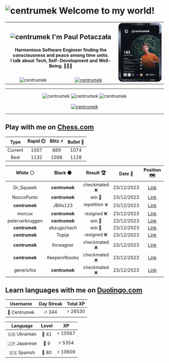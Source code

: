 <h1>
  <img
    src="https://emojis.slackmojis.com/emojis/images/1531849430/4246/blob-sunglasses.gif"
    width="30"
    alt="centrumek"
  />
  Welcome to my world!
</h1>

<table>
  <tbody>
    <tr>
      <td align="center" width="70%" colspan="2">
        <h2>
          <img
            src="https://raw.githubusercontent.com/MartinHeinz/MartinHeinz/master/wave.gif"
            width="30px"
            alt="centrumek"
          />
          I'm Paul Potaczała
        </h2>
        <h4>
          Harmonious Software Engineer finding the consciousness and peace among time units.
          <br/>
          I talk about Tech, Self-Development and Well-Being. 🌿🧘🚀
        </h4>
      </td>
      <td width="30%" rowspan="2">
        <a href="https://app.daily.dev/centrumek">
          <img
            src="./devcard.svg"
            alt="centrumek"
          />
        </a>
      </td>
    </tr>
    <tr align="center">
      <td>
        <img
          src="https://komarev.com/ghpvc/?username=centrumek&label=visitors&color=0e75b6&style=flat"
          alt="centrumek"
        >
      </td>
      <td>
        <a href="https://stackoverflow.com/users/14496012/centrumek">
          <img
            src="https://stackoverflow.com/users/flair/14496012.png?theme=dark"
            alt="centrumek"
          >
        </a>
      </td>
    </tr>
  </tbody>
</table>

---
<div align="center">
  <img 
    src="https://github-readme-stats.vercel.app/api?username=centrumek&show_icons=true&count_private=true&theme=dark&hide_border=true&hide=issues,contribs&bg_color=00000000"
    alt="centrumek"
  />
  <img
    src="https://github-readme-stats.vercel.app/api/top-langs/?username=centrumek&layout=compact&hide_border=true&theme=dark&bg_color=00000000&langs_count=6&exclude_repo=air-statistic-app"
    alt="centrumek"
  />
  <img 
    src="https://github-readme-streak-stats.herokuapp.com?user=centrumek&theme=dark&hide_border=true&background=FFFFFF00"
    alt="centrumek"
  />
  <br/>
  <br/>
  <a href="https://www.buymeacoffee.com/centrumek">
    <img
      src="https://cdn.buymeacoffee.com/buttons/v2/default-orange.png"
      height="50"
      width="210"
      alt="centrumek"
    />
  </a>
</div>

---

## Play with me on [Chess.com](https://www.chess.com/member/centrumek)

<div align="center">
<!--START_SECTION:chessStats-->
<!-- Automatically generated with https://github.com/Balastrong/chess-stats-action -->

| Type | Rapid ⏲️ | Blitz ⚡ | Bullet 🔫 |
|:---:|:---:|:---:|:---:|
| Current | 1007 | 889 | 1074 |
| Best | 1132 | 1098 | 1128 |

| White ⚪ | Black ⚫ | Result 🏆 | Date 📅 | Position 🗺️ | Type 🕕 |
|:---:|:---:|:---:|:---:|:---:|:---:|
| Dr_Squawk | **centrumek** | checkmated ❌ | 23/12/2023 | <a href="http://www.ee.unb.ca/cgi-bin/tervo/fen.pl?select=R3kbq1/2p1n3/4Q2p/5p2/3P2p1/2N1P3/1P1n1PPP/6K1 b - -">Link</a> | Blitz |
| NoccoPunto | **centrumek** | win 🥇 | 23/12/2023 | <a href="http://www.ee.unb.ca/cgi-bin/tervo/fen.pl?select=8/8/4kp2/1r5p/8/p3P2P/2K3P1/8 w - -">Link</a> | Blitz |
| **centrumek** | JBills123 | repetition ⏸️ | 23/12/2023 | <a href="http://www.ee.unb.ca/cgi-bin/tervo/fen.pl?select=8/r3K3/6p1/4Npk1/8/8/7R/8 w - -">Link</a> | Blitz |
| morcux | **centrumek** | resigned ❌ | 23/12/2023 | <a href="http://www.ee.unb.ca/cgi-bin/tervo/fen.pl?select=5b1B/pp1N1k1p/8/6p1/8/8/PPr2PPP/R3R1K1 b - -">Link</a> | Blitz |
| peterverbruggen | **centrumek** | win 🥇 | 23/12/2023 | <a href="http://www.ee.unb.ca/cgi-bin/tervo/fen.pl?select=8/2K3k1/5n2/2qp4/8/1q6/8/8 w - -">Link</a> | Blitz |
| **centrumek** | abzugschach | win 🥇 | 23/12/2023 | <a href="http://www.ee.unb.ca/cgi-bin/tervo/fen.pl?select=8/2p2pk1/p3b1p1/4P3/1P1PPr1r/P2BK2p/7R/2R5 b - -">Link</a> | Blitz |
| **centrumek** | Topije | resigned ❌ | 23/12/2023 | <a href="http://www.ee.unb.ca/cgi-bin/tervo/fen.pl?select=8/5pk1/4b3/3r4/8/7p/7K/8 w - -">Link</a> | Blitz |
| **centrumek** | lhcwagner | checkmated ❌ | 23/12/2023 | <a href="http://www.ee.unb.ca/cgi-bin/tervo/fen.pl?select=8/2p5/2kp3p/2P5/8/1P6/P5q1/2K1r3 w - -">Link</a> | Blitz |
| **centrumek** | Keeperofbooks | checkmated ❌ | 23/12/2023 | <a href="http://www.ee.unb.ca/cgi-bin/tervo/fen.pl?select=2k3K1/1pp3q1/3p4/8/6r1/8/8/8 w - -">Link</a> | Blitz |
| genericfos | **centrumek** | checkmated ❌ | 23/12/2023 | <a href="http://www.ee.unb.ca/cgi-bin/tervo/fen.pl?select=rn1q1bnr/ppp2kpp/4Q3/3B4/4P3/8/PPPP1PPP/RNB1K2R b KQ -">Link</a> | Blitz |

<!--END_SECTION:chessStats-->
</div>

## Learn languages with me on [Duolingo.com](https://www.duolingo.com/profile/Centrumek)

<div align="center">
<!--START_SECTION:duolingoStats-->
<!-- Automatically generated with https://github.com/centrumek/duolingo-readme-stats-->

| Username | Day Streak | Total XP |
|:---:|:---:|:---:|
| 👤 Centrumek | 🔥 344 | ⚡ 26530 |

| Language | Level | XP |
|:---:|:---:|:---:|
| 🇺🇦 Ukrainian | 👑 41 | ⚡ 10567 |
| 🇯🇵 Japanese | 👑 9 | ⚡ 5354 |
| 🇪🇸 Spanish | 👑 80 | ⚡ 10609 |

<!--END_SECTION:duolingoStats-->
</div>
<!--
**centrumek/centrumek** is a ✨ _special_ ✨ repository because its `README.md` (this file) appears on your GitHub profile.

Here are some ideas to get you started:

- 🔭 I’m currently working on ...
- 🌱 I’m currently learning ...
- 👯 I’m looking to collaborate on ...
- 🤔 I’m looking for help with ...
- 💬 Ask me about ...
- 📫 How to reach me: ...
- 😄 Pronouns: ...
- ⚡ Fun fact: ...
-->
